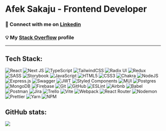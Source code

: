 # Afek Sakaju - Frontend Developer

### 💌  Connect with me on [Linkedin](https://www.linkedin.com/in/afeksa/)
### 💡 My [Stack Overflow](https://stackoverflow.com/users/23135502/afek-sakaju) profile

---

## Tech Stack:

<div>
   
![React](https://img.shields.io/badge/react-%2320232a.svg?style=flat&logo=react&logoColor=%2361DAFB) 
![Next JS](https://img.shields.io/badge/Next-black?style=flat&logo=next.js&logoColor=white) 
![TypeScript](https://img.shields.io/badge/typescript-%23007ACC.svg?style=flat&logo=typescript&logoColor=white) 
![TailwindCSS](https://img.shields.io/badge/tailwindcss-%2338B2AC.svg?style=flat&logo=tailwind-css&logoColor=white) 
![Radix UI](https://img.shields.io/badge/radix%20ui-161618.svg?style=flat&logo=radix-ui&logoColor=white) 
![Redux](https://img.shields.io/badge/redux-%23593d88.svg?style=flat&logo=redux&logoColor=white) 
![SASS](https://img.shields.io/badge/SASS-hotpink.svg?style=flat&logo=SASS&logoColor=white) 
![Storybook](https://img.shields.io/badge/-Storybook-FF4785?style=flat&logo=storybook&logoColor=white) 
![JavaScript](https://img.shields.io/badge/javascript-%23323330.svg?style=flat&logo=javascript&logoColor=%23F7DF1E) 
![HTML5](https://img.shields.io/badge/html5-%23E34F26.svg?style=flat&logo=html5&logoColor=white) 
![CSS3](https://img.shields.io/badge/css3-%231572B6.svg?style=flat&logo=css3&logoColor=white) 
![Chakra](https://img.shields.io/badge/chakra-%234ED1C5.svg?style=flat&logo=chakraui&logoColor=white) 
![NodeJS](https://img.shields.io/badge/node.js-6DA55F?style=flat&logo=node.js&logoColor=white) 
![Express.js](https://img.shields.io/badge/express.js-%23404d59.svg?style=flat&logo=express&logoColor=%2361DAFB) 
![Swagger](https://img.shields.io/badge/-Swagger-%23Clojure?style=flat&logo=swagger&logoColor=white) 
![JWT](https://img.shields.io/badge/JWT-black?style=flat&logo=JSON%20web%20tokens) 
![Styled Components](https://img.shields.io/badge/styled--components-DB7093?style=flat&logo=styled-components&logoColor=white) 
![MUI](https://img.shields.io/badge/MUI-%23008F7D.svg?style=flat&logo=mui&logoColor=white)
![Postgres](https://img.shields.io/badge/postgres-%23316192.svg?style=flat&logo=postgresql&logoColor=white) 
![MongoDB](https://img.shields.io/badge/MongoDB-%234ea94b.svg?style=flat&logo=mongodb&logoColor=white) 
![Firebase](https://img.shields.io/badge/firebase-a08021?style=flat&logo=firebase&logoColor=ffcd34) 
![Git](https://img.shields.io/badge/git-%23F05033.svg?style=flat&logo=git&logoColor=white) 
![GitHub](https://img.shields.io/badge/github-%23121011.svg?style=flat&logo=github&logoColor=white) 
![ESLint](https://img.shields.io/badge/ESLint-4B3263?style=flat&logo=eslint&logoColor=white) 
![Airbnb](https://img.shields.io/badge/Airbnb-%23ff5a5f.svg?style=flat&logo=Airbnb&logoColor=white) 
![Babel](https://img.shields.io/badge/Babel-F9DC3e?style=flat&logo=babel&logoColor=black) 
![Postman](https://img.shields.io/badge/Postman-FF6C37?style=flat&logo=postman&logoColor=white) 
![Jira](https://img.shields.io/badge/jira-%230A0FFF.svg?style=flat&logo=jira&logoColor=white) 
![Trello](https://img.shields.io/badge/Trello-%23026AA7.svg?style=flat&logo=Trello&logoColor=white) 
![Vite](https://img.shields.io/badge/vite-%23325D88.svg?style=flat&logo=vite&logoColor=yellow)
![Webpack](https://img.shields.io/badge/webpack-%238DD6F9.svg?style=flat&logo=webpack&logoColor=black) 
![React Router](https://img.shields.io/badge/React_Router-CA4245?style=flat&logo=react-router&logoColor=white) 
![Nodemon](https://img.shields.io/badge/NODEMON-%23323330.svg?style=flat&logo=nodemon&logoColor=%BBDEAD) 
![Prettier](https://img.shields.io/badge/prettier-%23F7B93E.svg?style=flat&logo=prettier&logoColor=black) 
![Yarn](https://img.shields.io/badge/yarn-%232C8EBB.svg?style=flat&logo=yarn&logoColor=white) 
![NPM](https://img.shields.io/badge/NPM-%23CB3837.svg?style=flat&logo=npm&logoColor=white) 
</div>

## GitHub stats:

<div>
   <img src="https://github-readme-stats.vercel.app/api/top-langs/?username=Afek-Sakaju&theme=gruvbox&hide_border=false&include_all_commits=true&count_private=true&layout=compact&langs_count=4">
</div>
